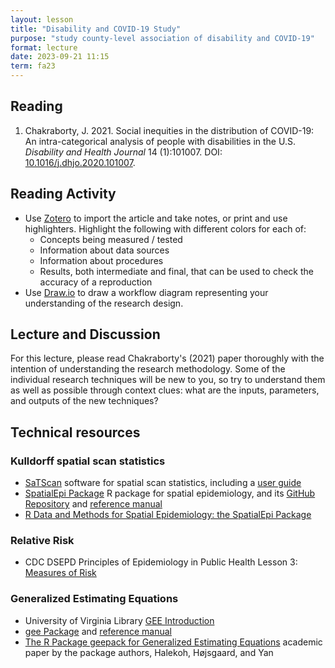 ```yaml
---
layout: lesson
title: "Disability and COVID-19 Study"
purpose: "study county-level association of disability and COVID-19"
format: lecture
date: 2023-09-21 11:15
term: fa23
---
```


## Reading

1. Chakraborty, J. 2021. Social inequities in the distribution of COVID-19: An intra-categorical analysis of people with disabilities in the U.S. *Disability and Health Journal* 14 (1):101007. DOI: [10.1016/j.dhjo.2020.101007](https://doi.org/10.1016/j.dhjo.2020.101007).

## Reading Activity

- Use [Zotero](https://www.zotero.org/) to import the article and take notes, or print and use highlighters. Highlight the following with different colors for each of:
  - Concepts being measured / tested
  - Information about data sources
  - Information about procedures
  - Results, both intermediate and final, that can be used to check the accuracy of a reproduction
- Use [Draw.io](https://draw.io) to draw a workflow diagram representing your understanding of the research design.

## Lecture and Discussion

For this lecture, please read Chakraborty's (2021) paper thoroughly with the intention of understanding the research methodology. Some of the individual research techniques will be new to you, so try to understand them as well as possible through context clues: what are the inputs, parameters, and outputs of the new techniques?

## Technical resources

### Kulldorff spatial scan statistics

- [SaTScan](https://www.satscan.org) software for spatial scan statistics, including a [user guide](https://www.satscan.org/cgi-bin/satscan/register.pl/SaTScan_Users_Guide.pdf)
- [SpatialEpi Package](https://cran.r-project.org/package=SpatialEpi) R package for spatial epidemiology, and its [GitHub Repository](https://github.com/rudeboybert/SpatialEpi) and [reference manual](https://cran.r-project.org/web/packages/SpatialEpi/SpatialEpi.pdf)
- [R Data and Methods for Spatial Epidemiology: the SpatialEpi Package](https://faculty.washington.edu/jonno/SISMIDmaterial/SpatialEpiVignette.pdf)

### Relative Risk

- CDC DSEPD Principles of Epidemiology in Public Health Lesson 3: [Measures of Risk](https://www.cdc.gov/csels/dsepd/ss1978/lesson3/section5.html)

### Generalized Estimating Equations

- University of Virginia Library [GEE Introduction](https://data.library.virginia.edu/getting-started-with-generalized-estimating-equations/)
- [gee Package](https://cran.r-project.org/web/packages/gee/index.html) and [reference manual](https://cran.r-project.org/web/packages/geepack/vignettes/geepack-manual.pdf)
- [The R Package geepack for Generalized Estimating Equations](file:///C:/Users/josephh/AppData/Local/Temp/v15i02.pdf) academic paper by the package authors, Halekoh, Højsgaard, and Yan
